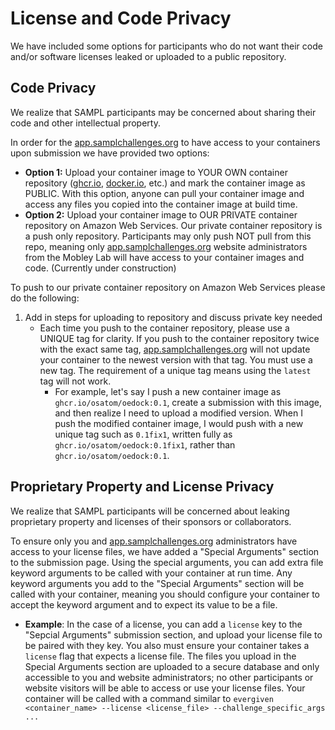 # License and Code Privacy

We have included some options for participants who do not want their code and/or software licenses leaked or uploaded to a public repository. 

## Code Privacy
We realize that SAMPL participants may be concerned about sharing their code and other intellectual property. 

In order for the [app.samplchallenges.org](https://app.samplchallenges.org/) to have access to your containers upon submission we have provided two options:
* **Option 1:** Upload your container image to YOUR OWN container repository ([ghcr.io](https://github.com/features/packages), [docker.io](https://www.docker.com/), etc.) and mark the container image as PUBLIC. With this option, anyone can pull your container image and access any files you copied into the container image at build time.
* **Option 2:** Upload your container image to OUR PRIVATE container repository on Amazon Web Services. Our private container repository is a push only repository. Participants may only push NOT pull from this repo, meaning only [app.samplchallenges.org](https://app.samplchallenges.org/) website administrators from the Mobley Lab will have access to your container images and code. (Currently under construction)

To push to our private container repository on Amazon Web Services please do the following:
1. Add in steps for uploading to repository and discuss private key needed
   * Each time you push to the container repository, please use a UNIQUE tag for clarity. If you push to the container repository twice with the exact same tag, [app.samplchallenges.org](https://app.samplchallenges.org/) will not update your container to the newest version with that tag. You must use a new tag. The requirement of a unique tag means using the `latest` tag will not work.
      * For example, let's say I push a new container image as `ghcr.io/osatom/oedock:0.1`, create a submission with this image, and then realize I need to upload a modified version. When I push the modified container image, I would push with a new unique tag such as `0.1fix1`, written fully as `ghcr.io/osatom/oedock:0.1fix1`, rather than `ghcr.io/osatom/oedock:0.1`. 

## Proprietary Property and License Privacy
We realize that SAMPL participants will be concerned about leaking proprietary property and licenses of their sponsors or collaborators. 

To ensure only you and [app.samplchallenges.org](https://app.samplchallenges.org/) administrators have access to your license files, we have added a "Special Arguments" section to the submission page. Using the special arguments, you can add extra file keyword arguments to be called with your container at run time. Any keyword arguments you add to the "Special Arguments" section will be called with your container, meaning you should configure your container to accept the keyword argument and to expect its value to be a file. 
  * **Example**: In the case of a license, you can add a `license` key to the "Sepcial Arguments" submission section, and upload your license file to be paired with they key. You also must ensure your container takes a `license` flag that expects a license file. The files you upload in the Special Arguments section are uploaded to a secure database and only accessible to you and website administrators; no other participants or website visitors will be able to access or use your license files. Your container will be called with a command similar to `evergiven <container_name> --license <license_file> --challenge_specific_args ...`
